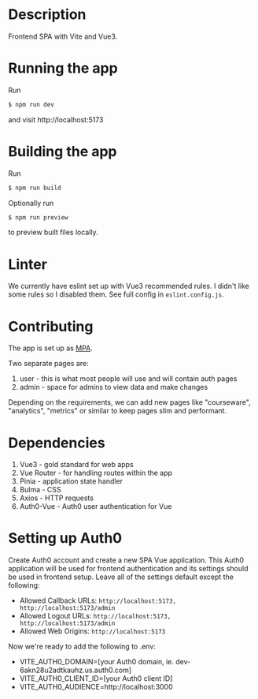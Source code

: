 # Description

Frontend SPA with Vite and Vue3.

# Running the app

Run

```bash
$ npm run dev
```

and visit http://localhost:5173

# Building the app

Run

```bash
$ npm run build
```

Optionally run

```bash
$ npm run preview
```
to preview built files locally.

# Linter

We currently have eslint set up with Vue3 recommended rules. I didn't like some
rules so I disabled them. See full config in `eslint.config.js`.

# Contributing

The app is set up as [MPA](https://vitejs.dev/config/shared-options.html#apptype).

Two separate pages are:
1. user - this is what most people will use and will contain auth pages
2. admin - space for admins to view data and make changes

Depending on the requirements, we can add new pages like "courseware",
"analytics", "metrics" or similar to keep pages slim and performant.

# Dependencies

1. Vue3 - gold standard for web apps
2. Vue Router - for handling routes within the app
3. Pinia - application state handler
4. Bulma - CSS
5. Axios - HTTP requests
6. Auth0-Vue - Auth0 user authentication for Vue

# Setting up Auth0

Create Auth0 account and create a new SPA Vue application. This Auth0 application
will be used for frontend authentication and its settings should be used in
frontend setup. Leave all of the settings default except the following:
- Allowed Callback URLs: `http://localhost:5173, http://localhost:5173/admin`
- Allowed Logout URLs: `http://localhost:5173, http://localhost:5173/admin`
- Allowed Web Origins: `http://localhost:5173`

Now we're ready to add the following to .env:
- VITE_AUTH0_DOMAIN=[your Auth0 domain, ie. dev-6akn28u2adtkauhz.us.auth0.com]
- VITE_AUTH0_CLIENT_ID=[your Auth0 client ID]
- VITE_AUTH0_AUDIENCE=http://localhost:3000
